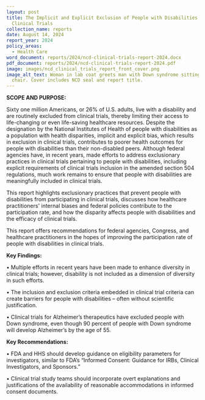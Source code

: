 ```yaml
---
layout: post
title: The Implicit and Explicit Exclusion of People with Disabilities in
  Clinical Trials
collection_name: reports
date: August 14, 2024
report_year: 2024
policy_areas:
  - Health Care
word_document: reports/2024/ncd-clinical-trials-report-2024.docx
pdf_document: reports/2024/ncd-clinical-trials-report-2024.pdf
image: images/ncd_clinical_trials_report_front_cover.png
image_alt_text: Woman in lab coat greets man with Down syndrome sitting in a
  chair. Cover includes NCD seal and report title.
---
```

**SCOPE AND PURPOSE:** 

Sixty one million Americans, or 26% of U.S. adults, live with a disability and are routinely excluded from clinical trials, thereby limiting their access to life-changing or even life-saving healthcare resources. Despite the designation by the National Institutes of Health of people with disabilities as a population with health disparities, implicit and explicit bias, which results in exclusion in clinical trials, contributes to poorer health outcomes for people with disabilities than their non-disabled peers. Although federal agencies have, in recent years, made efforts to address exclusionary practices in clinical trials pertaining to people with disabilities, including explicit requirements of clinical trials inclusion in the amended section 504 regulations, much work remains to ensure that people with disabilities are meaningfully included in clinical trials.

This report highlights exclusionary practices that prevent people with disabilities from participating in clinical trials, discusses how healthcare practitioners' internal biases and federal policies contribute to the participation rate, and how the disparity affects people with disabilities and the efficacy of clinical trials.

This report offers recommendations for federal agencies, Congress, and healthcare practitioners in the hopes of improving the participation rate of people with disabilities in clinical trials.

**Key Findings:**

•	Multiple efforts in recent years have been made to enhance diversity in clinical trials; however, disability is not included as a dimension of diversity in such efforts.

•	The inclusion and exclusion criteria embedded in clinical trial criteria can create barriers for people with disabilities – often without scientific justification.

•	Clinical trials for Alzheimer’s therapeutics have excluded people with Down syndrome, even though 90 percent of people with Down syndrome will develop Alzheimer’s by the age of 55.

**Key Recommendations:**

•	FDA and HHS should develop guidance on eligibility parameters for investigators, similar to FDA’s “Informed Consent: Guidance for IRBs, Clinical Investigators, and Sponsors.”

•	Clinical trial study teams should incorporate overt explanations and justifications of the availability of reasonable accommodations in informed consent documents.
